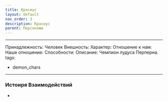 ```yaml
---
title: Красиус
layout: default
nav_order: 3
description: Красиус
parent: Персонажи
---
```


---
Принадлежность: Человек
Внешность: 
Характер: 
Отношение к нам: 
Наше отношение: 
Способности: 
Описание: Чемпион лудуса Перперна.
tags:
  - demon_chars
---
### Истоиря Взаимодействий
- 
